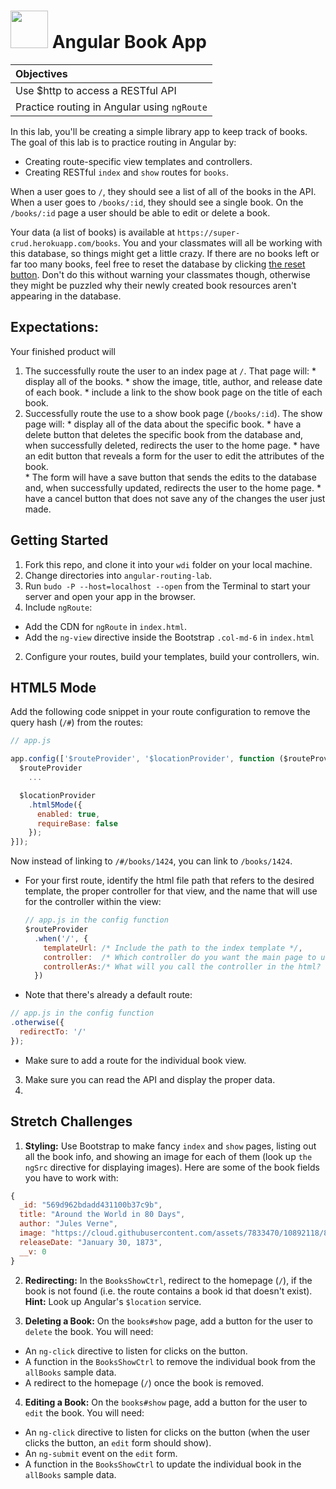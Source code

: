 # <img src="https://cloud.githubusercontent.com/assets/7833470/10899314/63829980-8188-11e5-8cdd-4ded5bcb6e36.png" height="60"> Angular Book App

| **Objectives** |
| :---- |
| Use $http to access a RESTful API |
| Practice routing in Angular using `ngRoute` |

In this lab, you'll be creating a simple library app to keep track of books. The goal of this lab is to practice routing in Angular by:
* Creating route-specific view templates and controllers.
* Creating RESTful `index` and `show` routes for `books`.

When a user goes to `/`, they should see a list of all of the books in the API. When a user goes to `/books/:id`, they should see a single book. On the `/books/:id` page a user should be able to edit or delete a book.

Your data (a list of books) is available at `https://super-crud.herokuapp.com/books`. You and your classmates will all be working with this database, so things might get a little crazy. If there are no books left or far too many books, feel free to reset the database by clicking [the reset button](http://super-crud.herokuapp.com/reset). Don't do this without warning your classmates though, otherwise they might be puzzled why their newly created book resources aren't appearing in the database.

## Expectations:

Your finished product will

  1. The successfully route the user to an index page at `/`. That page will:
    * display all of the books.
    * show the image, title, author, and release date of each book.
    * include a link to the show book page on the title of each book.
  2. Successfully route the use to a show book page (`/books/:id`). The show page will:
    * display all of the data about the specific book.
    * have a delete button that deletes the specific book from the database and, when successfully deleted, redirects the user to the home page.
    * have an edit button that reveals a form for the user to edit the attributes of the book.  
    * The form will have a save button that sends the edits to the database and, when successfully updated, redirects the user to the home page.
    * have a cancel button that does not save any of the changes the user just made.

## Getting Started

1. Fork this repo, and clone it into your `wdi` folder on your local machine.
2. Change directories into `angular-routing-lab`.
3. Run `budo -P --host=localhost --open` from the Terminal to start your server and open your app in the browser.
1. Include `ngRoute`:
  * Add the CDN for `ngRoute` in `index.html`.
  * Add the `ng-view` directive inside the Bootstrap `.col-md-6` in `index.html`

2. Configure your routes, build your templates, build your controllers, win.



## HTML5 Mode

Add the following code snippet in your route configuration to remove the query hash (`/#`) from the routes:

```js
// app.js

app.config(['$routeProvider', '$locationProvider', function ($routeProvider, $locationProvider)  {
  $routeProvider
    ...

  $locationProvider
    .html5Mode({
      enabled: true,
      requireBase: false
    });
}]);
```

Now instead of linking to `/#/books/1424`, you can link to `/books/1424`.

* For your first route, identify the html file path that refers to the desired template, the proper controller for that view, and the name that will use for the controller within the view:

  ``` js
  // app.js in the config function
  $routeProvider
    .when('/', {
      templateUrl: /* Include the path to the index template */,
      controller:  /* Which controller do you want the main page to use */,
      controllerAs:/* What will you call the controller in the html? */
    })
  ```

* Note that there's already a default route:

```js
// app.js in the config function
.otherwise({
  redirectTo: '/'
});
```

* Make sure to add a route for the individual book view.

3. Make sure you can read the API and display the proper data.
4.


## Stretch Challenges

1. **Styling:** Use Bootstrap to make fancy `index` and `show` pages, listing out all the book info, and showing an image for each of them (look up `the ngSrc` directive for displaying images). Here are some of the book fields you have to work with:

  ```js
  {
    _id: "569d962bdadd431100b37c9b",
    title: "Around the World in 80 Days",
    author: "Jules Verne",
    image: "https://cloud.githubusercontent.com/assets/7833470/10892118/865bee3e-8156-11e5-9634-cd7bcd3d6d4f.jpg",
    releaseDate: "January 30, 1873",
    __v: 0
  }
  ```

2. **Redirecting:** In the `BooksShowCtrl`, redirect to the homepage (`/`), if the book is not found (i.e. the route contains a book id that doesn't exist). **Hint:** Look up Angular's `$location` service.

3. **Deleting a Book:** On the `books#show` page, add a button for the user to `delete` the book. You will need:
  * An `ng-click` directive to listen for clicks on the button.
  * A function in the `BooksShowCtrl` to remove the individual book from the `allBooks` sample data.
  * A redirect to the homepage (`/`) once the book is removed.

4. **Editing a Book:** On the `books#show` page, add a button for the user to `edit` the book. You will need:
  * An `ng-click` directive to listen for clicks on the button (when the user clicks the button, an `edit` form should show).
  * An `ng-submit` event on the `edit` form.
  * A function in the `BooksShowCtrl` to update the individual book in the `allBooks` sample data.
